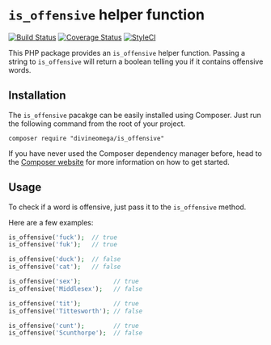 
# `is_offensive` helper function

[![Build Status](https://travis-ci.org/DivineOmega/is_offensive.svg?branch=master)](https://travis-ci.org/DivineOmega/is_offensive)
[![Coverage Status](https://coveralls.io/repos/github/DivineOmega/is_offensive/badge.svg?branch=master)](https://coveralls.io/github/DivineOmega/is_offensive?branch=master)
[![StyleCI](https://styleci.io/repos/119539842/shield?branch=master)](https://styleci.io/repos/119539842)

This PHP package provides an `is_offensive` helper function. Passing a string to `is_offensive` will return a boolean telling you if it contains offensive words.

## Installation

The `is_offensive` pacakge can be easily installed using Composer. Just run the following command from the root of your project.

```
composer require "divineomega/is_offensive"
```

If you have never used the Composer dependency manager before, head to the [Composer website](https://getcomposer.org/) for more information on how to get started.

## Usage

To check if a word is offensive, just pass it to the `is_offensive` method.

Here are a few examples:

```php
is_offensive('fuck');  // true
is_offensive('fuk');   // true

is_offensive('duck');  // false
is_offensive('cat');   // false

is_offensive('sex');         // true
is_offensive('Middlesex');   // false

is_offensive('tit');         // true
is_offensive('Tittesworth'); // false

is_offensive('cunt');        // true
is_offensive('Scunthorpe');  // false
```
